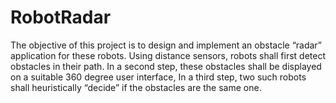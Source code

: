 # RobotRadar
The objective of this project is to design and implement an obstacle “radar” application for these robots. Using distance sensors, robots shall first detect obstacles in their path. In a second step, these obstacles shall be displayed on a suitable 360 degree user interface, In a third step, two such robots shall heuristically “decide” if the obstacles are the same one. 
